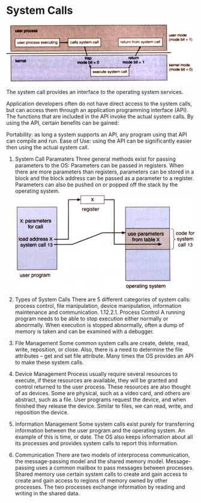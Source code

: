 # System Calls

![](sys_call.png)

The system call provides an interface to the operating system services.

Application developers often do not have direct access to the system calls, but can access them through an application programming interface (API). The functions that are included in the API invoke the actual system calls. By using the API, certain benefits can be gained:

Portability: as long a system supports an API, any program using that API can compile and run.
Ease of Use: using the API can be significantly easier then using the actual system call.

1. System Call Paramaters
Three general methods exist for passing parameters to the OS:
Parameters can be passed in registers.
When there are more parameters than registers, parameters can be stored in a block and the block address can be passed as a parameter to a register.
Parameters can also be pushed on or popped off the stack by the operating system.
![](sys_call_param.png)

2. Types of System Calls
There are 5 different categories of system calls:
process control, file manipulation, device manipulation, information maintenance and communication.
1.12.2.1. Process Control
A running program needs to be able to stop execution either normally or abnormally. When execution is stopped abnormally, often a dump of memory is taken and can be examined with a debugger.

3. File Management
Some common system calls are create, delete, read, write, reposition, or close. Also, there is a need to determine the file attributes – get and set file attribute. Many times the OS provides an API to make these system calls.

4. Device Management
Process usually require several resources to execute, if these resources are available, they will be granted and control returned to the user process. These resources are also thought of as devices. Some are physical, such as a video card, and others are abstract, such as a file.
User programs request the device, and when finished they release the device. Similar to files, we can read, write, and reposition the device.

5. Information Management
Some system calls exist purely for transferring information between the user program and the operating system. An example of this is time, or date.
The OS also keeps information about all its processes and provides system calls to report this information.

6. Communication
There are two models of interprocess communication, the message-passing model and the shared memory model.
Message-passing uses a common mailbox to pass messages between processes.
Shared memory use certain system calls to create and gain access to create and gain access to regions of memory owned by other processes. The two processes exchange information by reading and writing in the shared data.